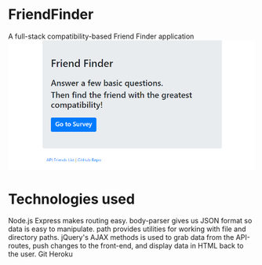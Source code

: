 # FriendFinder
A full-stack compatibility-based Friend Finder application 
![Friend Finder](https://github.com/commandergavdog/FriendFinder/blob/master/app/public/img/FFSC.PNG)

# Technologies used
Node.js
Express makes routing easy. 
body-parser gives us JSON format so data is easy to manipulate.
path provides utilities for working with file and directory paths.
jQuery's AJAX methods is used to grab data from the API-routes, push changes to the front-end, and display data in HTML back to the user.
Git
Heroku
